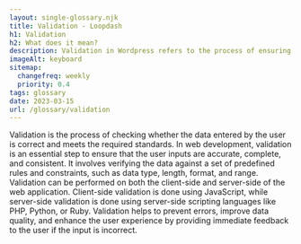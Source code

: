 ```yaml
--- 
layout: single-glossary.njk
title: Validation - Loopdash
h1: Validation
h2: What does it mean?
description: Validation in Wordpress refers to the process of ensuring that user input meets the required format and standards to prevent errors and improve security.
imageAlt: keyboard
sitemap:
  changefreq: weekly
  priority: 0.4
tags: glossary
date: 2023-03-15
url: /glossary/validation
---
```


Validation is the process of checking whether the data entered by the user is correct and meets the required standards. In web development, validation is an essential step to ensure that the user inputs are accurate, complete, and consistent. It involves verifying the data against a set of predefined rules and constraints, such as data type, length, format, and range. Validation can be performed on both the client-side and server-side of the web application. Client-side validation is done using JavaScript, while server-side validation is done using server-side scripting languages like PHP, Python, or Ruby. Validation helps to prevent errors, improve data quality, and enhance the user experience by providing immediate feedback to the user if the input is incorrect.
